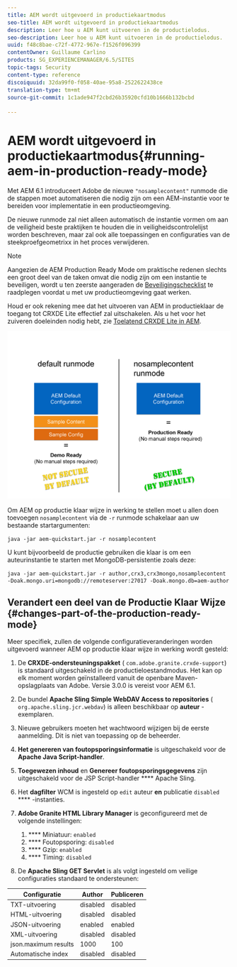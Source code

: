 ```yaml
---
title: AEM wordt uitgevoerd in productiekaartmodus
seo-title: AEM wordt uitgevoerd in productiekaartmodus
description: Leer hoe u AEM kunt uitvoeren in de productielodus.
seo-description: Leer hoe u AEM kunt uitvoeren in de productielodus.
uuid: f48c8bae-c72f-4772-967e-f1526f096399
contentOwner: Guillaume Carlino
products: SG_EXPERIENCEMANAGER/6.5/SITES
topic-tags: Security
content-type: reference
discoiquuid: 32da99f0-f058-40ae-95a8-2522622438ce
translation-type: tm+mt
source-git-commit: 1c1ade947f2cbd26b35920cfd10b1666b132bcbd

---
```



# AEM wordt uitgevoerd in productiekaartmodus{#running-aem-in-production-ready-mode}

Met AEM 6.1 introduceert Adobe de nieuwe `"nosamplecontent"` runmode die de stappen moet automatiseren die nodig zijn om een AEM-instantie voor te bereiden voor implementatie in een productieomgeving.

De nieuwe runmode zal niet alleen automatisch de instantie vormen om aan de veiligheid beste praktijken te houden die in veiligheidscontrolelijst worden beschreven, maar zal ook alle toepassingen en configuraties van de steekproefgeometrixx in het proces verwijderen.

>[!NOTE]
>
>Aangezien de AEM Production Ready Mode om praktische redenen slechts een groot deel van de taken omvat die nodig zijn om een instantie te beveiligen, wordt u ten zeerste aangeraden de [Beveiligingschecklist](/help/sites-administering/security-checklist.md) te raadplegen voordat u met uw productieomgeving gaat werken.
>
>Houd er ook rekening mee dat het uitvoeren van AEM in productieklaar de toegang tot CRXDE Lite effectief zal uitschakelen. Als u het voor het zuiveren doeleinden nodig hebt, zie [Toelatend CRXDE Lite in AEM](/help/sites-administering/enabling-crxde-lite.md).

![chlimage_1-83](assets/chlimage_1-83a.png)

Om AEM op productie klaar wijze in werking te stellen moet u allen doen toevoegen `nosamplecontent` via de `-r` runmode schakelaar aan uw bestaande startargumenten:

```shell
java -jar aem-quickstart.jar -r nosamplecontent
```

U kunt bijvoorbeeld de productie gebruiken die klaar is om een auteurinstantie te starten met MongoDB-persistentie zoals deze:

```shell
java -jar aem-quickstart.jar -r author,crx3,crx3mongo,nosamplecontent -Doak.mongo.uri=mongodb://remoteserver:27017 -Doak.mongo.db=aem-author
```

## Verandert een deel van de Productie Klaar Wijze {#changes-part-of-the-production-ready-mode}

Meer specifiek, zullen de volgende configuratieveranderingen worden uitgevoerd wanneer AEM op productie klaar wijze in werking wordt gesteld:

1. De **CRXDE-ondersteuningspakket** ( `com.adobe.granite.crxde-support`) is standaard uitgeschakeld in de productieloestandmodus. Het kan op elk moment worden geïnstalleerd vanuit de openbare Maven-opslagplaats van Adobe. Versie 3.0.0 is vereist voor AEM 6.1.

1. De bundel **Apache Sling Simple WebDAV Access to repositories** ( `org.apache.sling.jcr.webdav`) is alleen beschikbaar op **auteur** -exemplaren.

1. Nieuwe gebruikers moeten het wachtwoord wijzigen bij de eerste aanmelding. Dit is niet van toepassing op de beheerder.
1. **Het genereren van foutopsporingsinformatie** is uitgeschakeld voor de **Apache Java Script-handler**.

1. **Toegewezen inhoud** en **Genereer foutopsporingsgegevens** zijn uitgeschakeld voor de JSP Script-handler **** Apache Sling.

1. Het **dagfilter** WCM is ingesteld op `edit` auteur **en** publicatie `disabled` **** -instanties.

1. **Adobe Granite HTML Library Manager** is geconfigureerd met de volgende instellingen:

   1. **** Miniatuur: `enabled`
   1. **** Foutopsporing: `disabled`
   1. **** Gzip: `enabled`
   1. **** Timing: `disabled`

1. De **Apache Sling GET Servlet** is als volgt ingesteld om veilige configuraties standaard te ondersteunen:

| **Configuratie** | **Author** | **Publiceren** |
|---|---|---|
| TXT-uitvoering | disabled | disabled |
| HTML-uitvoering | disabled | disabled |
| JSON-uitvoering | enabled | enabled |
| XML-uitvoering | disabled | disabled |
| json.maximum results | 1000 | 100 |
| Automatische index | disabled | disabled |

